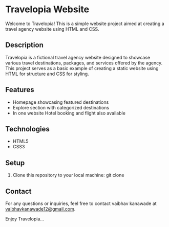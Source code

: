 # Travelopia Website

Welcome to Travelopia! 
This is a simple website project aimed at creating a travel agency website using HTML and CSS.


## Description

Travelopia is a fictional travel agency website designed to showcase various travel destinations, packages, and services offered by the agency. 
This project serves as a basic example of creating a static website using HTML for structure and CSS for styling.

## Features

- Homepage showcasing featured destinations
- Explore section with categorized destinations
- In one website Hotel booking and flight also available


## Technologies

- HTML5
- CSS3

## Setup

1. Clone this repository to your local machine:   git clone
   
   
## Contact
For any questions or inquiries, feel free to contact vaibhav kanawade at vaibhavkanawade12@gmail.com.

Enjoy Travelopia...

